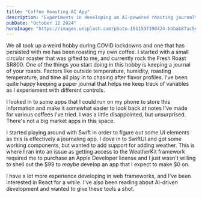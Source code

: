 ```yaml
---
title: "Coffee Roasting AI App"
description: "Experiments in developing an AI-powered roasting journal"
pubDate: "October 12 2024"
heroImage: "https://images.unsplash.com/photo-1511537190424-bbbab87ac5eb?q=80&w=2370&auto=format&fit=crop&ixlib=rb-4.0.3&ixid=M3wxMjA3fDB8MHxwaG90by1wYWdlfHx8fGVufDB8fHx8fA%3D%3D"
---
```


We all took up a weird hobby during COVID lockdowns and one that has persisted with me has been roasting my own coffee. I started with a small circular roaster that was gifted to me, and currently rock the Fresh Roast SR800. One of the things you start doing in this hobby is keeping a journal of your roasts. Factors like outside temperature, humidity, roasting temperature, and time all play in to chasing after flavor profiles. I've been quite happy keeping a paper journal that helps me keep track of variables as I experiement with different controls.

I looked in to some apps that I could run on my phone to store this information and make it somewhat easier to look back at notes I've made for various coffees I've tried. I was a little disappointed, but unsurprised. There's not a big market apps in this space. 

I started playing around with Swift in order to figure out some UI elements as this is effectively a journaling app. I dove in to SwiftUI and got some working components, but wanted to add support for adding weather. This is where I ran into an issue as getting access to the WeatherKit framework required me to purchase an Apple Developer license and I just wasn't willing to shell out the $99 to _maybe_ develop an app that I expect to make $0 on. 

I have a lot more experience developing in web frameworks, and I've been interested in React for a while. I've also been reading about AI-driven development and wanted to give these tools a shot.



